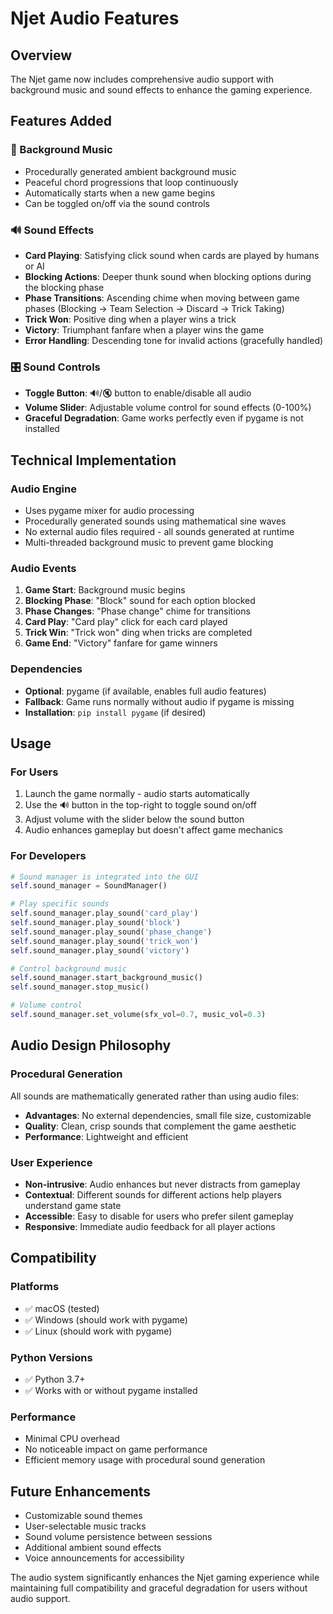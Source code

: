 # Njet Audio Features

## Overview
The Njet game now includes comprehensive audio support with background music and sound effects to enhance the gaming experience.

## Features Added

### 🎵 Background Music
- Procedurally generated ambient background music
- Peaceful chord progressions that loop continuously
- Automatically starts when a new game begins
- Can be toggled on/off via the sound controls

### 🔊 Sound Effects
- **Card Playing**: Satisfying click sound when cards are played by humans or AI
- **Blocking Actions**: Deeper thunk sound when blocking options during the blocking phase
- **Phase Transitions**: Ascending chime when moving between game phases (Blocking → Team Selection → Discard → Trick Taking)
- **Trick Won**: Positive ding when a player wins a trick
- **Victory**: Triumphant fanfare when a player wins the game
- **Error Handling**: Descending tone for invalid actions (gracefully handled)

### 🎛️ Sound Controls
- **Toggle Button**: 🔊/🔇 button to enable/disable all audio
- **Volume Slider**: Adjustable volume control for sound effects (0-100%)
- **Graceful Degradation**: Game works perfectly even if pygame is not installed

## Technical Implementation

### Audio Engine
- Uses pygame mixer for audio processing
- Procedurally generated sounds using mathematical sine waves
- No external audio files required - all sounds generated at runtime
- Multi-threaded background music to prevent game blocking

### Audio Events
1. **Game Start**: Background music begins
2. **Blocking Phase**: "Block" sound for each option blocked
3. **Phase Changes**: "Phase change" chime for transitions
4. **Card Play**: "Card play" click for each card played
5. **Trick Win**: "Trick won" ding when tricks are completed
6. **Game End**: "Victory" fanfare for game winners

### Dependencies
- **Optional**: pygame (if available, enables full audio features)
- **Fallback**: Game runs normally without audio if pygame is missing
- **Installation**: `pip install pygame` (if desired)

## Usage

### For Users
1. Launch the game normally - audio starts automatically
2. Use the 🔊 button in the top-right to toggle sound on/off
3. Adjust volume with the slider below the sound button
4. Audio enhances gameplay but doesn't affect game mechanics

### For Developers
```python
# Sound manager is integrated into the GUI
self.sound_manager = SoundManager()

# Play specific sounds
self.sound_manager.play_sound('card_play')
self.sound_manager.play_sound('block')
self.sound_manager.play_sound('phase_change')
self.sound_manager.play_sound('trick_won')
self.sound_manager.play_sound('victory')

# Control background music
self.sound_manager.start_background_music()
self.sound_manager.stop_music()

# Volume control
self.sound_manager.set_volume(sfx_vol=0.7, music_vol=0.3)
```

## Audio Design Philosophy

### Procedural Generation
All sounds are mathematically generated rather than using audio files:
- **Advantages**: No external dependencies, small file size, customizable
- **Quality**: Clean, crisp sounds that complement the game aesthetic
- **Performance**: Lightweight and efficient

### User Experience
- **Non-intrusive**: Audio enhances but never distracts from gameplay
- **Contextual**: Different sounds for different actions help players understand game state
- **Accessible**: Easy to disable for users who prefer silent gameplay
- **Responsive**: Immediate audio feedback for all player actions

## Compatibility

### Platforms
- ✅ macOS (tested)
- ✅ Windows (should work with pygame)
- ✅ Linux (should work with pygame)

### Python Versions
- ✅ Python 3.7+
- ✅ Works with or without pygame installed

### Performance
- Minimal CPU overhead
- No noticeable impact on game performance
- Efficient memory usage with procedural sound generation

## Future Enhancements
- Customizable sound themes
- User-selectable music tracks
- Sound volume persistence between sessions
- Additional ambient sound effects
- Voice announcements for accessibility

The audio system significantly enhances the Njet gaming experience while maintaining full compatibility and graceful degradation for users without audio support.